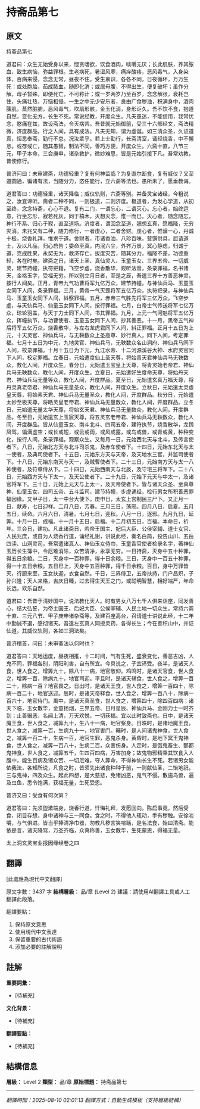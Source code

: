 # 持斋品第七

## 原文

持斋品第七

道君曰：众生无始受身以来，悭贪嗜欲，饮食酒肉，啖嚼无厌；长此肌肤，养其脓血，致生病恼，弥益罪根。生老病死，暑湿风寒，痛痒酸疼，恶风毒气，入身染体，百病来侵，念念无常，昼夜不住。受生禀识，各各不同，日夜循环，万万生死：或处胞胎，茹成脓血，随即化消；或居母腹，不得出生，便复破坏；虽作分解，母子暂殊，即便死亡，不可称计；或一岁两岁乃至百岁，念念解张，衰耗岂住，头痛壮热，万恼相侵。一生之中无少安乐者，良由广食秽浊，积满身中，酒肉臐肌，蒸然脏腑，恶风毒气，吹扇形骸，金玉化消，身形讵久。吾不饮不食，抱道自然，变化无方，长生不死。常说经教，开度众生。凡夫愚迷，不能信用，我常忧念，愍痛在兹，故设斋法，令灭病苦。吾昔就元始御前，受三十六部经文，斋法精微，济度群品，行之人间，具有成法。凡夫无知，谓为虚诞。如三清众圣，久证道真，恒悉奉斋，勤行不怠。况汝辈乎。若上士勤行，长斋清室，诵经烧香，中不懈怠。或存或亡，随其愚智，制法不同，善巧方便，开度众生。六斋十直，八节三元，甲子本命，三会庚申，诸杂救护，微妙难思，皆是元始引接下凡。吾常劝教，普使修行。

普济问曰：未审建斋，功德轻重？复有何神监临？为复直尔断食，复有威仪？又至道圆通，徧诸有法，当随分力，恣任能行，立六斋等法也。愚所未了，愿垂教诲。

道君答曰：功德轻重，诸天降临；威仪轨则，六斋等别。并备灵宝诸经，今粗说之，汝宜谛听。斋者二种不同，一则极道，二则济度。极道者，为发心学道，从初至终，念念持斋，心心不退。复有二门，一谓忘心，二谓灭心。忘心者，始终运意，行坐忘形，寂若死灰，同于槁木，灭想灭念，惟一而巳。灭心者，随念随忘，神行不系、归心于寂，直至道场。济度者，谓回念至道，翘想玄真，愿福降，无穷灾消。未兆又有二种，随力修行，一者虔心，二者舍财。虔心者，惟罄一心，丹诚十极，烧香礼拜，惟求于道。舍财者，市诸香油，八珍百味，营馔供具，屈请道士，及以凡品，归心启告；委命至真，内泯六尘，外齐万景，冥心静虑，归诚于道，克成胜果，永契无为。救济存亡，拔度灾苦，随其分力，福降不差，功德重轻，各在时矣。建斋之日，诸天上圣、真仙灵人、玉童玉女、三界五帝、一切威灵，建节持幢，执符把籍，飞空步虚，烧香散华，观听法音，条录罪福，名书诸天，金格玉字，受福无穷。所以别立月日者，至是之辰，吾遣三界十方善恶神灵，按行人间矣。正月，青帝九气功曹将军九亿万众，建节持幢，与神仙兵马、玉童玉女同下人间，条录罪福。三月，黄帝一气灭罡将军五亿万众，执符把录，与神仙兵马、玉童玉女同下人间，紏察罪福。五月，赤帝三气胜先将军三亿万众，飞空步虚，与天仙兵马、仙童玉女同下人间，按行罪福。七月，白帝士气传送将军七亿万众，琼轮羽盖，与天丁力士同下人间，书其罪福。九月，上元一气河魁将军五亿万众，挥幢执节，与功曹使者、玉童玉女同下人间，抄其善恶。十一月，黑帝五气神后将军五亿万众，烧香散华，与左右龙虎君同下人间，紏正罪福。正月十五日为上元，十天灵官、神仙兵马，与无鞅数众上圣高尊、妙行真人，同下人间，考定罪福。七月十五日为中元，九地灵官、神仙兵马，无鞅数众名山洞府、神仙兵马同下人问，校录罪福。十月十五日为下元，九江水帝、十二河源溪谷大神、水府灵官同下人间，校定罪福。立春日，元始遣度仙上圣天尊，将始青天君神仙兵马无鞅数众，教化人间，开度众生。春分日，元始遣玉宝皇上天尊，将青灵始老帝君、神仙兵马无鞅数众，教化人间，开度众生。立夏日，元始遣好生度命天尊，将始丹天君、神仙兵马无量等众，教化人间，开度群品。夏至日，元始遣玄真万福天尊，将丹灵真老帝君、神仙兵马无量圣众，教化人间，开度众生。立秋日，元始遣太灵虚皇天尊，将始素天君、神仙兵马无量圣众，教化人间，开度群品。秋分日，元始遣太妙至极天尊，将皓灵皇老帝君、神仙兵马无量数众，教化人间，开度群品。立冬日，元始遣无量太华天尊，将始玄天君、神仙兵马无量数众，教化人间，开度群品。冬至日，元始遣玄上玉宸天尊，将五灵玄老帝君、神仙兵马无鞅数众，教化人间，开度群品。皆从仙童玉女、南斗北斗、四司五帝，建符执节，烧香散华，龙舆凤驾，徧满虚空；或长或短，或云或雨，或风或露，或鸟或兽，或青或黄，种种变化，按行人间，条录罪福，观察众生。又每月一日，元始西北天与北斗，及传言使者下。八日，元始北方天与北斗司杀鬼，及赤车使者下。十四日，元始东北天与太一使者，及典司使者下。十五日，元始东方天与天帝，及天地水三官，并监司使者下。十八日，元始东南天与天一，及贼曹使者下。二十三日，元始南方天与太一八神使者，及符章侍从下。二十四日，元始西南天与北辰，及守宅三将军下。二十八日，元始西方天与下太一，及天公使者下。二十九日，元始下元天与中太一，及诸官将军下。三十日，元始上元天与上太一，及天帝使者下。皆与诸天众圣、至真尊神、仙童玉女、四司五帝、五斗监司，建节持幢，步虚诵经，检行男女所积善恶罪福因缘。又甲子日，太一中台大使下。庚申日，太玄上宫制民三尸下。又正月一日，献寿，七日迎祥。二月八日，芳春。三月三日，荡邪。四月八日，启夏。五月五日，续命。六月六日，清暑。七月七日，迎秋。八月一日，逐邪。九月九日，延筭。十月一日，成福。十一月十五日，启福。十二月初五日，百福。本命日，祈年。三会日，建功。凡此诸斋日，若帝王国主、妃后大臣、公侯宰辅、道士女官、人民兆庶，或自为人烧香行道，诵经礼谢，讲说此经，奏名白简，投告山川、五岳四渎、山洞灵司，吾常遣诸真人、神仙玉女侍巾，玉童香官使者检录名字，著神仙玉历长生簿中，令厄难消除，众苦清净，永享无穷。一日持斋，灭身中五十种罪，得五日余粮。二日，灭身中一百种罪，得十日余粮。三日，灭身中一百五十种罪，得一十五日余粮。五日巳上，灭身中五百种罪，得千日余粮。百日，身中万罪皆灭，行厨来至，玉女扶迎，衣食自然。千日，三界侍卫，五帝扶持，门户昌炽，子孙兴隆；天人来格，吉庆日臻，过去得生天王之门，或聪明智慧，相好端严，年命长远，欢乐自然。

道君曰：吾昔于清妙国中，说法教化天人。时有男女八万七千人俱来诣座，同发善心，结大弘誓，为帝主国王、后妃大臣、公侯宰辅、人民土地一切众生，常持六斋十直、三元八节、甲子庚申诸杂斋等，及建百座高台，召请道士讲说此经，十二年中勤诚不退，感彻诸天。吾遣左玄真人同授灵药，各得长生；今在善积山中，并证仙道，其威仪轨则，各如三洞法矣。

普济稽首，问曰：未审斋法以何时也？

道君答曰：天地运度，昼夜相推，十二时间，气有生死，盛衰变化，善恶吉凶，人鬼不同，罪福各别，阴阳利害，自有所宜。今具说之，子宜谛受。夜半，是诸天人食，世人食之，增筭九十，除八十一病，地官敬仰。鸡鸣时，是诸天官食，世人食之，增筭一百，除病九十，地官司迎。平旦时，是诸天辅食，世人食之，增筭一百二十，除病一百？地官畏之。日出时，是诸天王食，世人食之，增筭一百四十，除病一百二十，地官送迎。辰时，是诸天帝释食，世人食之，增筭一百八十，除病一百六十，地官侍门。禺中，是诸天真圣食，世人食之，增筭四十，除四百四病；诸天下临，玉女散华，金童扬烟，三界五帝、日月星辰、神仙兵马、金刚力士一时齐到；止善辍恶，名闻上清，万天欢悦，一切获福。宜以此时致斋也。日中，是诸天魔王食，世人食之，减筭九十，生八十一病，地官察身。日昳时，是诸地魔王食，世人食之，减筭一百，生病九十一，地官害门。晡时，是人间诸鬼神食，世人食之，减筭一百二十，生病一百，地官生罪，恶鬼杀身。黄昏时，是地下冥王鬼神食，世人食之，减筭一百八十，生病二百，众害伤身。人定时，是饿鬼畜生、酆都鬼神食，世人食之，减筭五千，生四百四病，万害加身；故鬼物邪精乘其饮食入人腹中，能生百病及诸众苦、一切厄难，夺人筭命，不得神仙长生不死。若诸男女能依我法，各知所说，凡食之时，皆须先出诸食种种于前，一则献仙圣，二饴地祇，三与鬼神，四及众生。起此四想，是大慈悲，免诸凶恶，鬼气不侵。散施鸟兽，遍及虫鱼，悉令饱满，获福无量，生死受恩。

普济又曰：受食有何次第？

道君答曰：先须盥漱端身，烧香行道，忏悔礼拜，发愿回向。陈启事竟，然后受食，闭目存想，身中诸神与三一同食。食之时，不得他人辄动，手有秽触。安徐啖嚼，与气俱进。皆当乎捧清净巾器，勿教凡秽言笑喧聒，是名法食，始曰清斋。能依是言，诸天降驾，万圣齐临，众真称善，玉女散华，生死蒙恩，得福无量。

太上洞玄灵宝业报因缘经卷之四

## 翻譯

[此處應為現代中文翻譯]

原文字數：3437 字
**結構層級：** 品/章 (Level 2)
建議：請使用AI翻譯工具或人工翻譯此段落。

翻譯要點：
1. 保持原文意思
2. 使用現代中文表達
3. 保留重要的古代術語
4. 添加必要的註解說明

## 註解

**重要詞彙：**
- [待補充]

**文化背景：**
- [待補充]

**翻譯要點：**
- [待補充]

## 結構信息

**層級：** Level 2
**類型：** 品/章
**原始標題：** 持斋品第七

---
*翻譯時間：2025-08-10 02:01:13*
*翻譯方式：自動生成模板（支持層級結構）*
